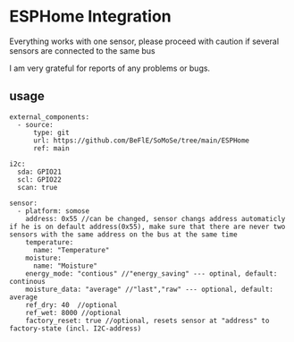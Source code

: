 # ESPHome Integration

Everything works with one sensor, please proceed with caution if several sensors are connected to the same bus

I am very grateful for reports of any problems or bugs.


## usage

```
external_components: 
  - source:
      type: git
      url: https://github.com/BeFlE/SoMoSe/tree/main/ESPHome
      ref: main

i2c:
  sda: GPIO21
  scl: GPIO22
  scan: true

sensor: 
  - platform: somose
    address: 0x55 //can be changed, sensor changs address automaticly if he is on default address(0x55), make sure that there are never two sensors with the same address on the bus at the same time
    temperature:
      name: "Temperature"
    moisture:
      name: "Moisture"
    energy_mode: "contious" //"energy_saving" --- optinal, default: continous
    moisture_data: "average" //"last","raw" --- optional, default: average
    ref_dry: 40  //optional
    ref_wet: 8000 //optional
    factory_reset: true //optional, resets sensor at "address" to factory-state (incl. I2C-address)
```
